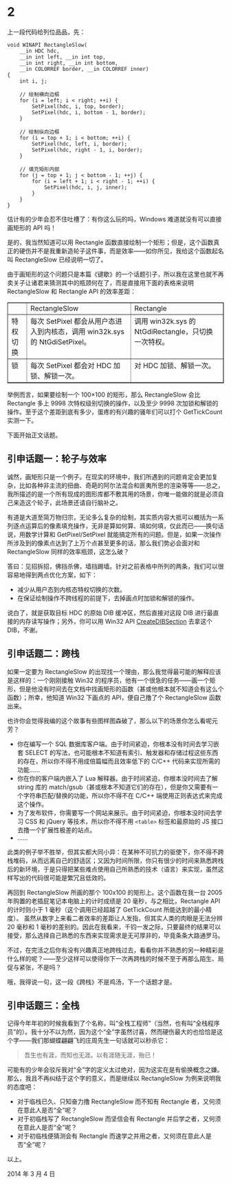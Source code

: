 # 2

上一段代码给列位品品，先：

    void WINAPI RectangleSlow(
        __in HDC hdc,
        __in int left, __in int top,
        __in int right, __in int bottom,
        __in COLORREF border, __in COLORREF inner)
    {
        int i, j;
     
        // 绘制横向边框
        for (i = left; i < right; ++i) {
            SetPixel(hdc, i, top, border);
            SetPixel(hdc, i, bottom - 1, border);
        }
     
        // 绘制纵向边框
        for (i = top + 1; i < bottom; ++i) {
            SetPixel(hdc, left, i, border);
            SetPixel(hdc, right - 1, i, border);
        }
     
        // 填充矩形内部
        for (j = top + 1; j < bottom - 1; ++j) {
            for (i = left + 1; i < right - 1; ++i) {
                SetPixel(hdc, i, j, inner);
            }
        }
    }

估计有的少年会忍不住吐槽了：有你这么玩的吗，Windows 难道就没有可以直接画矩形的 API 吗！

是的，我当然知道可以用 Rectangle 函数直接绘制一个矩形；但是，这个函数真正的硬伤并不是我重新造轮子这件事，而是效率——如你所见，我给这个函数起名叫 RectangleSlow 已经说明一切了。

由于画矩形的这个问题只是本篇《键歇》的一个话题引子，所以我在这里也就不再卖关子让诸君来猜测其中的瓶颈何在了，而是直接用下面的表格来说明 RectangleSlow 和 Rectangle API 的效率差距：

<table border="1">
<tbody>
<tr>
<td valign="top"></td>
<td valign="top">RectangleSlow</td>
<td valign="top">Rectangle</td>
</tr>
<tr>
<td valign="top">特权切换</td>
<td valign="top">每次 SetPixel 都会从用户态进入到内核态，调用 win32k.sys 的 NtGdiSetPixel。</td>
<td valign="top">调用 win32k.sys 的 NtGdiRectangle，只切换一次特权。</td>
</tr>
<tr>
<td valign="top">锁</td>
<td valign="top">每次 SetPixel 都会对 HDC 加锁、解锁一次。</td>
<td valign="top">对 HDC 加锁、解锁一次。</td>
</tr>
</tbody>
</table>

举例而言，如果要绘制一个 100×100 的矩形，那么 RectangleSlow 会比 Rectangle 多上 9998 次特权级别切换的操作，以及至少 9998 次加锁和解锁的操作。至于这个差距到底有多少，蛋疼的有兴趣的骚年们可以打个 GetTickCount 实测一下。

下面开始正文话题。

## 引申话题一：轮子与效率

诚然，画矩形只是一个例子。在现实的环境中，我们所遇到的问题肯定会更加复杂，比如各种非主流的扭曲、奇葩的阿尔法混合和匪夷所思的渲染等等——总之，我所描述的是一个所有现成的图形库都不敷其用的场景，你唯一能做的就是必须自己来造这个轮子，此场景还请自行脑补之。

有道是大道至简万物归宗，无论多么复杂的绘制，其实质内容大抵可以概括为一系列逐点运算后的像素填充操作，无非是算如何算、填如何填，仅此而已——换句话说，用数学计算和 GetPixel/SetPixel 就能搞定所有的问题。但是，如果一次操作所涉及到的像素点达到了上万个点甚至更多的话，那么我们势必会面对和 RectangleSlow 同样的效率瓶颈，这怎么破？

答曰：见招拆招，佛挡杀佛，墙挡踢墙。针对之前表格中所列的两条，我们可以很容易地得到两点优化方案，如下：

* 减少从用户态到内核态特权切换的次数。
* 在保证绘制操作不跨线程的前提下，去掉画点时加锁和解锁的操作。

说白了，就是获取目标 HDC 的原始 DIB 缓冲区，然后直接对这段 DIB 进行最直接的内存读写操作；另外，你可以用 Win32 API [CreateDIBSection](http://msdn.microsoft.com/en-us/library/dd183494(VS.85).aspx) 去拿这个 DIB，不谢。

## 引申话题二：跨栈

如果一定要为 RectangleSlow 的出现找一个理由，那么我觉得最可能的解释应该是这样的：一个刚刚接触 Win32 的程序员，他有一个很急的任务——画一个矩形，但是他没有时间去在文档中找画矩形的函数（甚或他根本就不知道会有这么个函数）；所幸，他知道 Win32 下画点的 API，便自己撸了个 RectangleSlow 函数出来。

也许你会觉得我编的这个故事有些图样图森破了，那么以下的场景你怎么看呢元芳？

* 你在编写一个 SQL 数据库客户端。由于时间紧迫，你根本没有时间去学习嵌套 SELECT 的写法，也可能根本不知道有索引、触发器和存储过程这些东西的存在，所以你不得不用成倍篇幅而且效率低下的 C/C++ 代码来实现所需的功能……
* 你在你的客户端内嵌入了 Lua 解释器。由于时间紧迫，你根本没时间去了解 string 库的 match/gsub（甚或根本不知道它们的存在），但是你又需要有一个字符串匹配/替换的功能，所以你不得不在 C/C++ 端使用正则表达式来完成这个操作。
* 为了发布软件，你需要写一个网站来展示。由于时间紧迫，你根本没时间去学习 CSS 和 jQuery 等技术，所以你不得不用 `<table>` 标签和最原始的 JS 接口去撸一个扩展性极差的站点。
* ……

此类的例子举不胜举，但其实都大同小异：在某种不可抗力的驱使下，你不得不跨栈堆码，从而远离自己的舒适区；又因为时间所限，你只有很少的时间来熟悉跨栈后的新环境，于是只得把某些难点使用自己所熟悉的技术（语言）来实现，虽然这样写出的代码很可能是繁冗且低效的。

再回到 RectangleSlow 所画的那个 100x100 的矩形上。这个函数在我一台 2005 年购置的老插屁笔记本电脑上的计时成绩是 20 毫秒，与之相比，Rectangle API 的计时则小于 1 毫秒（这个调用已经超越了 GetTickCount 所能达到的最小精度）。 虽然从数字上来看二者效率的差距让人发指，但其实人类的肉眼是无法分辨 20 毫秒和 1 毫秒的差别的。因此在我看来，千钧一发之际，只要最终的结果可以接受，那么选择自己熟悉的东西来实现需求是无可厚非的，毕竟条条大路通罗马。

不过，在完活之后你有没有兴趣真正地跨栈过去，看看你并不熟悉的另一种精彩是什么样的呢？——至少这样可以使得你下一次再跨栈的时候不至于再那么陌生、局促与紧张，不是吗？

哦，我得说一句，这一段《跨栈》不是鸡汤，下一个话题才是。

## 引申话题三：全栈

记得今年年初的时候我看到了个名称，叫“全栈工程师”（当然，也有叫“全栈程序员”的）。我十分不以为然，因为这个“全”字虽然讨喜，然而硬伤最大的也恰恰是这个字——我们那蝴蝶翩翩飞的庄周先生一句话就可以秒杀它：

> 吾生也有涯，而知也无涯。以有涯随无涯，殆已！

可能有的少年会驳斥我对“全”字的定义太过绝对，因为这实在是有偷换概念之嫌。那么，我且不再纠结于这个字的意义，而是继续以 RectangleSlow 为例来说明我的态度吧：

* 对于临栈已久、只知奋力撸 RectangleSlow 而不知有 Rectangle 者，又何须在意此人是否“全”呢？
* 对于初临栈写了 RectangleSlow 而坚信会有 Rectangle 并后学之者，又何须在意此人是否“全”呢？
* 对于初临栈便猜测会有 Rectangle 而速学之并用之者，又何须在意此人是否“全”呢？

以上。

2014 年 3 月 4 日
